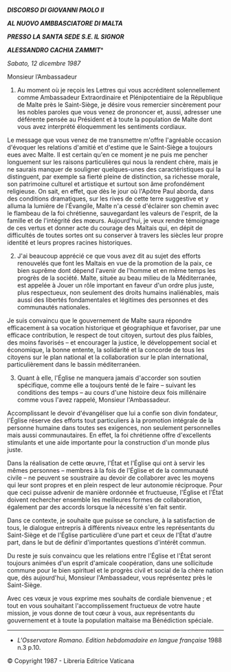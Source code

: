 ***DISCORSO DI GIOVANNI PAOLO II***

***AL NUOVO AMBBASCIATORE DI MALTA***

***PRESSO LA SANTA SEDE S.E. IL SIGNOR***

***ALESSANDRO CACHIA ZAMMIT****

*Sabato, 12 dicembre 1987*

Monsieur l’Ambassadeur

1. Au moment où je reçois les Lettres qui vous accréditent solennellement comme Ambassadeur Extraordinaire et Plénipotentiaire de la République de Malte près le Saint-Siège, je désire vous remercier sincèrement pour les nobles paroles que vous venez de prononcer et, aussi, adresser une déférente pensée au Président et à toute la population de Malte dont vous avez interprété éloquemment les sentiments cordiaux.

Le message que vous venez de me transmettre m'offre l'agréable occasion d'évoquer les relations d'amitié et d'estime que le Saint-Siège a toujours eues avec Malte. Il est certain qu'en ce moment je ne puis me pencher longuement sur les raisons particulières qui nous la rendent chère, mais je ne saurais manquer de souligner quelques-unes des caractéristiques qui la distinguent, par exemple sa fierté pleine de distinction, sa richesse morale, son patrimoine culturel et artistique et surtout son âme profondément religieuse. On sait, en effet, que dès le jour où l'Apôtre Paul aborda, dans des conditions dramatiques, sur les rives de cette terre suggestive et y alluma la lumière de l'Évangile, Malte n'a cessé d'éclairer son chemin avec le flambeau de la foi chrétienne, sauvegardant les valeurs de l'esprit, de la famille et de l'intégrité des mœurs. Aujourd'hui, je veux rendre témoignage de ces vertus et donner acte du courage des Maltais qui, en dépit de difficultés de toutes sortes ont su conserver à travers les siècles leur propre identité et leurs propres racines historiques.

2. J'ai beaucoup apprécié ce que vous avez dit au sujet des efforts renouvelés que font les Maltais en vue de la promotion de la paix, ce bien suprême dont dépend l'avenir de l'homme et en même temps les progrès de la société. Malte, située au beau milieu de la Méditerranée, est appelée à Jouer un rôle important en faveur d'un ordre plus juste, plus respectueux, non seulement des droits humains inaliénables, mais aussi des libertés fondamentales et légitimes des personnes et des communautés nationales.

Je suis convaincu que le gouvernement de Malte saura répondre efficacement à sa vocation historique et géographique et favoriser, par une efficace contribution, le respect de tout citoyen, surtout des plus faibles, des moins favorisés – et encourager la justice, le développement social et économique, la bonne entente, la solidarité et la concorde de tous les citoyens sur le plan national et la collaboration sur le plan international, particulièrement dans le bassin méditerranéen.

3. Quant à elle, l'Église ne manquera jamais d'accorder son soutien spécifique, comme elle a toujours tenté de le faire – suivant les conditions des temps – au cours d'une histoire deux fois millénaire comme vous l'avez rappelé, Monsieur l'Ambassadeur.

Accomplissant le devoir d'évangéliser que lui a confie son divin fondateur, l'Église réserve des efforts tout particuliers à la promotion intégrale de la personne humaine dans toutes ses exigences, non seulement personnelles mais aussi communautaires. En effet, la foi chrétienne offre d'excellents stimulants et une aide importante pour la construction d'un monde plus juste.

Dans la réalisation de cette œuvre, l'État et l'Église qui ont à servir les mêmes personnes – membres à la fois de l'Église et de la communauté civile – ne peuvent se soustraire au devoir de collaborer avec les moyens qui leur sont propres et en plein respect de leur autonomie réciproque. Pour que ceci puisse advenir de manière ordonnée et fructueuse, l'Église et l'État doivent rechercher ensemble les meilleures formes de collaboration, également par des accords lorsque la nécessité s'en fait sentir.

Dans ce contexte, je souhaite que puisse se conclure, à la satisfaction de tous, le dialogue entrepris à différents niveaux entre les représentants du Saint-Siège et de l'Église particulière d'une part et ceux de l'État d'autre part, dans le but de définir d'importantes questions d'intérêt commun.

Du reste je suis convaincu que les relations entre l'Église et l'État seront toujours animées d'un esprit d'amicale coopération, dans une sollicitude commune pour le bien spirituel et le progrès civil et social de la chère nation que, dès aujourd'hui, Monsieur l'Ambassadeur, vous représentez près le Saint-Siège.

Avec ces vœux je vous exprime mes souhaits de cordiale bienvenue ; et tout en vous souhaitant l'accomplissement fructueux de votre haute mission, je vous donne de tout cœur à vous, aux représentants du gouvernement et à toute la population maltaise ma Bénédiction spéciale.

* * *

* *L'Osservatore Romano. Edition hebdomadaire en langue française* 1988 n.3 p.10.

© Copyright 1987 - Libreria Editrice Vaticana